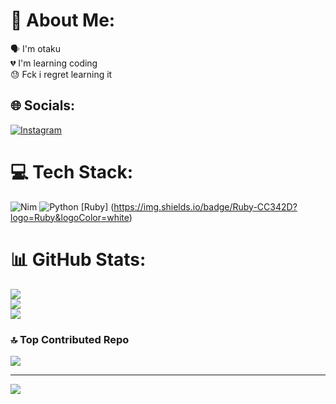 # 💫 About Me:
🗣️ I'm otaku<br>💔 I'm learning coding<br>😓 Fck i regret learning it


## 🌐 Socials:
[![Instagram](https://img.shields.io/badge/Instagram-%23E4405F.svg?logo=Instagram&logoColor=white)](https://instagram.com/waynelxn) 

# 💻 Tech Stack:
![Nim](https://img.shields.io/badge/nim-%23FFE953.svg?style=for-the-badge&logo=nim&logoColor=white) ![Python](https://img.shields.io/badge/python-3670A0?style=for-the-badge&logo=python&logoColor=ffdd54)
[Ruby]
(https://img.shields.io/badge/Ruby-CC342D?logo=Ruby&logoColor=white)
# 📊 GitHub Stats:
![](https://github-readme-stats.vercel.app/api?username=waynelxn&theme=dark&hide_border=false&include_all_commits=false&count_private=false)<br/>
![](https://nirzak-streak-stats.vercel.app/?user=waynelxn&theme=dark&hide_border=false)<br/>
![](https://github-readme-stats.vercel.app/api/top-langs/?username=waynelxn&theme=dark&hide_border=false&include_all_commits=false&count_private=false&layout=compact)

### 🔝 Top Contributed Repo
![](https://github-contributor-stats.vercel.app/api?username=waynelxn&limit=5&theme=dark&combine_all_yearly_contributions=true)

---
[![](https://visitcount.itsvg.in/api?id=waynelxn&icon=0&color=0)](https://visitcount.itsvg.in)

<!-- Proudly created with GPRM ( https://gprm.itsvg.in ) -->

